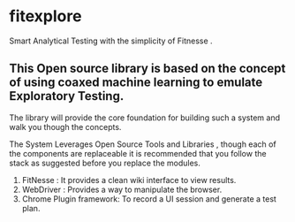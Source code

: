 fitexplore
==========

Smart Analytical Testing with the simplicity of Fitnesse .
 
 
This Open source library is based on the concept of using coaxed machine learning to emulate Exploratory Testing.
---
The library will provide the core foundation for building such a system and walk you though the concepts.
 
The System Leverages Open Source Tools and Libraries , though each of the components are replaceable it is recommended that you follow the stack as suggested before you replace the modules.

1. FitNesse : It provides a clean wiki interface to view results.
2. WebDriver : Provides a way to manipulate the browser.
3. Chrome Plugin framework: To record a UI session and generate a test plan.


